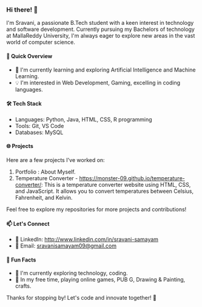 ### Hi there! 👋

I'm Sravani, a passionate B.Tech student with a keen interest in technology and software development. Currently pursuing my Bachelors of technology at MallaReddy University, I'm always eager to explore new areas in the vast world of computer science.

#### 🚀 Quick Overview

- 🌱 I'm currently learning and exploring Artificial Intelligence and Machine Learning.
- 💡 I'm interested in Web Development, Gaming, excelling in coding languages.

#### 🛠️ Tech Stack

- Languages: Python, Java, HTML, CSS, R programming
- Tools: Git, VS Code
- Databases: MySQL

#### 🌐 Projects

Here are a few projects I've worked on:

1. Portfolio : About Myself.
2. Temperature Converter - https://monster-09.github.io/temperature-converter/: This is a temperature converter website using HTML, CSS, and JavaScript. It allows you to convert temperatures between Celsius, Fahrenheit, and Kelvin.

Feel free to explore my repositories for more projects and contributions!

#### 📫 Let's Connect

- 💬 LinkedIn: http://www.linkedin.com/in/sravani-samayam  
- 📧 Email: sravanisamayam09@gmail.com

#### 🌈 Fun Facts

- 🔭 I'm currently exploring technology, coding.
- 🎸 In my free time, playing online games, PUB G, Drawing & Painting, crafts.

Thanks for stopping by! Let's code and innovate together! 🚀
